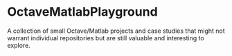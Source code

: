 # OctaveMatlabPlayground
A collection of small Octave/Matlab projects and case studies that might not warrant individual repositories but are still valuable and interesting to explore.
